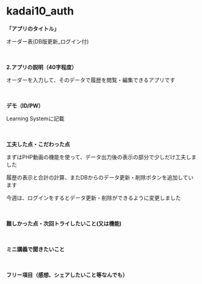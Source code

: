 # kadai10_auth

**<p> 「アプリのタイトル」 </p>**
<p> オーダー表(DB版更新_ログイン付) </p>
<p> 　</p>

**<p> 2.アプリの説明（40字程度） </p>**
<p> オーダーを入力して、そのデータで履歴を閲覧・編集できるアプリです </p>
<p>　 </p>

**<p> デモ（ID/PW） </p>**
<p> Learning Systemに記載 </p>
<p>　 </p>

**<p> 工夫した点・こだわった点 </p>**
<p> まずはPHP動画の機能を使って、データ出力後の表示の部分で少しだけ工夫しました </p>
<p> 履歴の表示と合計の計算、またDBからのデータ更新・削除ボタンを追加しています </p>
<p> 今週は、ログインをするとデータ更新・削除ができるように変更しました </p>
<p>　 </p>

**<p> 難しかった点・次回トライしたいこと(又は機能) </p>**
<p> 　</p>

**<p> ミニ講義で聞きたいこと </p>**
<p>　 </p>

**<p> フリー項目（感想、シェアしたいこと等なんでも） </p>**
<p>　 </p>
